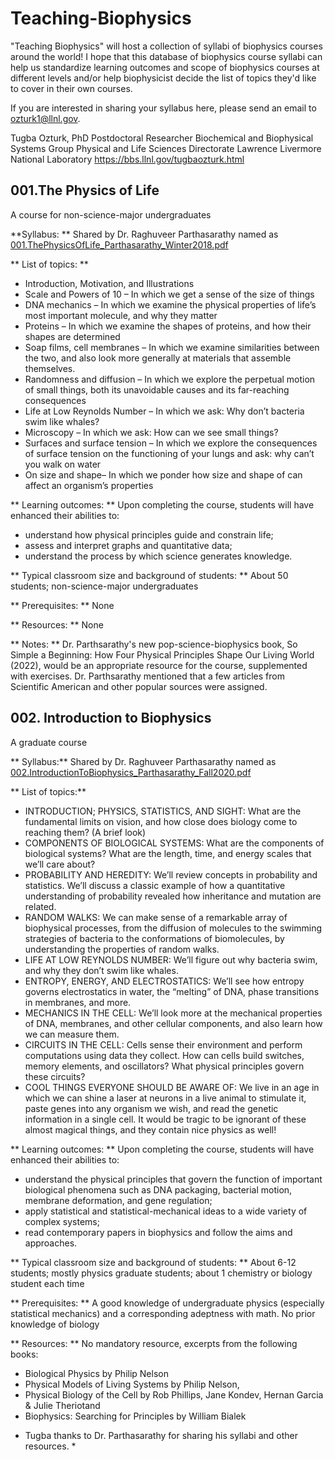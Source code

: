 # Teaching-Biophysics

"Teaching Biophysics" will host a collection of syllabi of biophysics courses around the world! I hope that this database of biophysics course syllabi can help us standardize learning outcomes and scope of biophysics courses at different levels and/or help biophysicist decide the list of topics they'd like to cover in their own courses.

If you are interested in sharing your syllabus here, please send an email to ozturk1@llnl.gov. 

Tugba Ozturk, PhD
Postdoctoral Researcher
Biochemical and Biophysical Systems Group
Physical and Life Sciences Directorate 
Lawrence Livermore National Laboratory
https://bbs.llnl.gov/tugbaozturk.html





## 001.The Physics of Life

A course for non-science-major undergraduates

**Syllabus: ** Shared by Dr. Raghuveer Parthasarathy named as [001.ThePhysicsOfLife_Parthasarathy_Winter2018.pdf](https://github.com/tnozturk/teaching-biophysics/blob/main/syllabi/001.PhysicsOfLife_Parthasarathy_Winter2018.pdf)

** List of topics: **
 
- Introduction, Motivation, and Illustrations
- Scale and Powers of 10 – In which we get a sense of the size of things
- DNA mechanics – In which we examine the physical properties of life’s most important molecule, and why they matter
- Proteins – In which we examine the shapes of proteins, and how their shapes are determined
- Soap films, cell membranes – In which we examine similarities between the two, and also look more generally at materials that assemble themselves.
- Randomness and diffusion – In which we explore the perpetual motion of small things, both its unavoidable causes and its far-reaching consequences
- Life at Low Reynolds Number – In which we ask: Why don’t bacteria swim like whales?
- Microscopy – In which we ask: How can we see small things?
- Surfaces and surface tension – In which we explore the consequences of surface tension on the functioning of your lungs and ask: why can’t you walk on water
- On size and shape– In which we ponder how size and shape of can affect an organism’s properties

** Learning outcomes: ** Upon completing the course, students will have enhanced their abilities to:

- understand how physical principles guide and constrain life;
- assess and interpret graphs and quantitative data;
- understand the process by which science generates knowledge.

** Typical classroom size and background of students: ** About 50 students; non-science-major undergraduates

** Prerequisites: ** None

** Resources: ** None

** Notes: ** Dr. Parthsarathy's new pop-science-biophysics book, So Simple a Beginning: How Four Physical Principles Shape Our Living World (2022), would be an appropriate resource for the course, supplemented with exercises. Dr. Parthsarathy mentioned that a few articles from Scientific American and other popular sources were assigned.

## 002. Introduction to Biophysics

A graduate course

** Syllabus:**  Shared by Dr. Raghuveer Parthasarathy named as [002.IntroductionToBiophysics_Parthasarathy_Fall2020.pdf](https://github.com/tnozturk/teaching-biophysics/blob/main/syllabi/002.IntroductionToBiophysics_Parthasarathy_Fall2020.pdf)

** List of topics:** 

- INTRODUCTION; PHYSICS, STATISTICS, AND SIGHT: What are the fundamental limits on vision, and how close does biology come to reaching them? (A brief look)
- COMPONENTS OF BIOLOGICAL SYSTEMS: What are the components of biological systems? What are the length, time, and energy scales that we’ll care about?
- PROBABILITY AND HEREDITY: We’ll review concepts in probability and statistics. We’ll discuss a classic example of how a quantitative understanding of probability revealed how inheritance and mutation are related.
- RANDOM WALKS: We can make sense of a remarkable array of biophysical processes, from the diffusion of molecules to the swimming strategies of bacteria to the conformations of biomolecules, by understanding the properties of random walks.
- LIFE AT LOW REYNOLDS NUMBER: We’ll figure out why bacteria swim, and why they don’t swim like whales.
- ENTROPY, ENERGY, AND ELECTROSTATICS: We’ll see how entropy governs electrostatics in water, the “melting” of DNA, phase transitions in membranes, and more.
- MECHANICS IN THE CELL: We’ll look more at the mechanical properties of DNA, membranes, and other cellular components, and also learn how we can measure them.
- CIRCUITS IN THE CELL: Cells sense their environment and perform computations using data they collect. How can cells build switches, memory elements, and oscillators? What physical principles govern these circuits?
- COOL THINGS EVERYONE SHOULD BE AWARE OF: We live in an age in which we can shine a laser at neurons in a live animal to stimulate it, paste genes into any organism we wish, and read the genetic information in a single cell. It would be tragic to be ignorant of these almost magical things, and they contain nice physics as well!


** Learning outcomes: ** Upon completing the course, students will have enhanced their abilities to:

- understand the physical principles that govern the function of important biological phenomena such as DNA packaging, bacterial motion, membrane deformation, and gene regulation;
- apply statistical and statistical-mechanical ideas to a wide variety of complex systems;
- read contemporary papers in biophysics and follow the aims and approaches.

** Typical classroom size and background of students: ** About 6-12 students; mostly physics graduate students; about 1 chemistry or biology student each time

** Prerequisites: ** A good knowledge of undergraduate physics (especially statistical mechanics) and a corresponding adeptness with math. No prior knowledge of biology

** Resources: ** No mandatory resource, excerpts from the following books:

- Biological Physics by Philip Nelson
- Physical Models of Living Systems by Philip Nelson,
- Physical Biology of the Cell by Rob Phillips, Jane Kondev, Hernan Garcia & Julie Theriotand
- Biophysics: Searching for Principles by William Bialek

* Tugba thanks to Dr. Parthasarathy for sharing his syllabi and other resources. *
